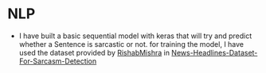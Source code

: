 # NLP
* I have built a basic sequential model with keras that will try and predict whether a Sentence is sarcastic or not.
  for training the model, I have used the dataset provided by [RishabMishra](https://github.com/rishabhmisra) in [News-Headlines-Dataset-For-Sarcasm-Detection](https://github.com/rishabhmisra/News-Headlines-Dataset-For-Sarcasm-Detection#:~:text=To%20overcome%20the%20limitations%20related,categories%20(which%20are%20sarcastic).)

